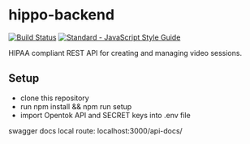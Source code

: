 # hippo-backend
[![Build Status](https://travis-ci.org/Cornell-Engineering-World-Health/hippo-backend.svg?branch=master)](https://travis-ci.org/Cornell-Engineering-World-Health/hippo-backend) [![Standard - JavaScript Style Guide](https://img.shields.io/badge/code_style-standard-brightgreen.svg)](http://standardjs.com/)

HIPAA compliant REST API for creating and managing video sessions.

## Setup
* clone this repository
* run npm install && npm run setup
* import Opentok API and SECRET keys into .env file


swagger docs local route: localhost:3000/api-docs/
